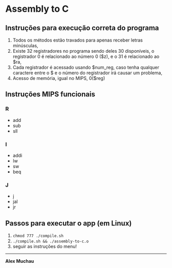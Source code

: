# Assembly to C

## Instruções para execução correta do programa
1. Todos os métodos estão travados para apenas receber letras minúsculas,
2. Existe 32 registradores no programa sendo deles 30 disponíveis, o registrador 0 é relacionado ao número 0 ($z), e o 31 é relacionado ao $ra,
3. Cada registrador é acessado usando $num_reg, caso tenha qualquer caractere entre o $ e o número do registrador irá causar um problema,
4. Acesso de memória, igual no MIPS, 0($reg) 

## Instruções MIPS funcionais
### R
- add
- sub
- sll

### I
- addi
- lw
- sw
- beq

### J
- j
- jal
- jr

## Passos para executar o app (em Linux)
1. ```chmod 777 ./compile.sh```
2. ```./compile.sh && ./assembly-to-c.o```
3. seguir as instruções do menu! 

---
**Alex Muchau**